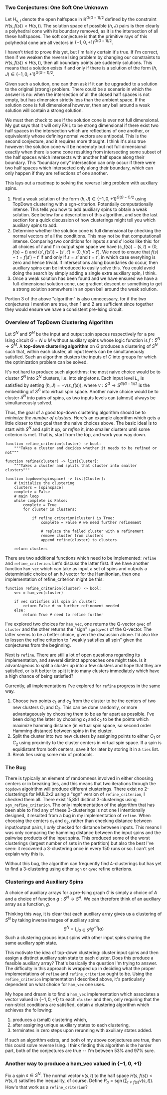 ### Two Conjectures: One Soft One Unknown

Let $H_{s,t}$ denote the open halfspace in $\mathbb{R}^{G(G-1)/2}$ defined by the constraint $H(s,f(s)) < H(s,t)$. The solution space of possible $(h,J)$ pairs is then clearly a polyhedral cone with its boundary removed, as it is the intersection of all these halfspaces. The soft conjecture is that the primitive rays of this polyhedral cone are all vectors in $\{-1,0,+1\}^{G(G-1)/2}$. 

I haven't tried to prove this yet, but I'm fairly certain it's true. If I'm correct, then if we weaken the reverse Ising problem by changing our constraints to $H(s,f(s)) \leq H(s,t)$, then all boundary points are suddenly solutions. This means that a solution exists if and only if there is a solution of the form $(h,J) \in \{-1,0,+1\}^{G(G-1)/2}$.

Given such a solution, one can then ask if it can be upgraded to a solution to the original (strong) problem. There could be a scenario in which the answer is no: when the intersection of all the closed half spaces is not empty, but has dimension strictly less than the ambient space. If the solution cone is full dimensional however, then any ball around a weak solution will contain a strong solution.

We must then check to see if the solution cone is ever not full dimensional. My gut says that it will only FAIL to be strong dimensional if there exist two half spaces in the intersection which are reflections of one another, or equivalently whose defining normal vectors are antipodal. This is the second conjecture, and it requires more thought. I think it's also true however: the solution cone will be nonempty but not full dimensional exactly when there is some cone resulting from intersecting some subset of the half spaces which intersects with another half space along their boundary. This "boundary only" intersection can only occur if there were two half spaces which intersected only along their boundary, which can only happen if they are reflections of one another.

This lays out a roadmap to solving the reverse Ising problem with auxiliary spins.

1. Find a weak solution of the form $(h,J) \in \{-1,0,+1\}^{G(G-1)/2}$ using TopDown clustering with a sgn-criterion. Potentially computationally intense. This tells you how to add auxiliary spins to obtain a weak solution. See below for a description of this algorithm, and see the last section for a quick discussion of how clusterings might tell you which auxiliary spins to add.
2. Determine whether the solution cone is full dimensional by checking the normal vectors of all the conditions. This may not be that computationall intense. Comparing two conditions for inputs $s$ and $s'$ looks like this: for all choices of $t$ and $t'$ in output spin space we have $(s,f(s)) - (s,t) = (0,f(s) - t)$ and $(s', f(s')) - (s', t') = (0, f(s') - t')$. We need to ensure that $f(s) - t = f(s') - t'$ if and only if $s = s'$ and $t = t'$, in which case everyhing is zero and hence trivial. If intersections along boundaries do occur, then auxiliary spins can be introduced to easily solve this. You could avoid doing the search by simply adding a single extra auxiliary spin, I think.
3. Once a weak solution has been found and we have ensured we have a full-dimensional solution cone, use gradient descent or something to get a strong solution somewhere in an open ball around the weak solution.

Portion 3 of the above "algorithm" is also unnecessary, for if the two conjectures I mention are true, then 1 and 2 are sufficient since together they would ensure we have a consistent pre-Ising circuit.

### Overview of TopDown Clustering Algorithm

Let $S^N$ and $S^M$ be the input and output spin spaces respectively for a pre Ising circuit $G = N \cup M$ without auxiliary spins whose logic function is $f:S^N \to S^M$. A **top-down clustering algorithm** on $G$ produces a clustering of $S^N$ such that, within each cluster, all input levels can be simultaneously satisfied. Such an algorithm clusters the inputs of $G$ into groups for which the optimization problem can be solved.

It's not hard to produce such algorithms: the most naive choice would be to cluster $S^N$ into $2^N$ clusters, i.e. into singletons. Each input level $L_s$ is satisfied by setting $(h,J) = -\nu(s, f(s))$,  where $\nu: S^G\to S^{G(G-1)/2}$ is the embedding of $S^G$ into virtual spin space. Another naive choice would be to cluster $S^N$ into pairs of spins, as two inputs levels can (almost) always be simultaneously solved.

Thus, the goal of a good top-down clustering algorithm should be to *minimize the number of clusters*. Here's an example algorithm which gets a little closer to that goal than the naive choices above. The basic ideal is to start with $S^N$ and split it up, or *refine* it, into smaller clusters until some criterion is met. That is, start from the top, and work your way down.

```pseudocode
function refine_criterion(cluster) -> bool:
	"""Takes a cluster and decides whether it needs to be refined or not"""

function refine(cluster) -> list[Cluster]:
	"""Takes a cluster and splits that cluster into smaller clusters"""

function topdown(spinspace) -> list[Cluster]:
	# initialize the clustering
	clusters = [spinspace]
	complete = False
	# main loop
	while complete is False:
		complete = True
		for cluster in clusters:
			
			if refine_criterion(cluster) is True:
				complete = False # we need further refinement
				
				# replace the failed cluster with a refinement
				remove cluster from clusters
				append refine(cluster) to clusters
				
	return clusters
```

There are two additional functions which need to be implemented: `refine` and `refine_criterion`. Let's discuss the latter first. If we have another function `ham_vec` which can take as input a set of spins and outputs a deterministic choice of an hJ vector for the Hamiltonian, then one implementation of refine_criterion might be this:

```pseudocode
function refine_criterion(cluster) -> bool:
	vec = ham_vec(cluster)
	
	if vec satisfies all spin in cluster:
		return False # no further refinement needed
	else: 
		return True # need to refine further
```

I've explored two choices for `ham_vec`, one returns the Q-vector `qvec` of `cluster` and the other returns the "sign" `sgn(qvec)` of the Q-vector. The latter seems to be a better choice, given the discussion above. I'd also like to lossen the refine criterion to "weakly satisfies all spin" given the conjectures from the beginning.

Next is `refine`. There are still a lot of open questions regarding its implementation, and several distinct approaches one might take. Is it advantageous to split a cluster up into a few clusters and hope that they are satisfied, or is it better to split it into many clusters immediately which have a high chance of being satisfied?

Currently, all implementations I've explored for `refine` progress in the same way.

1. Choose two points $c_1$ and $c_2$ from the cluster to be the centers of two new clusters $C_1$ and $C_2$. This can be done randomly, or more advantageously by choosing them to be as far apart as possible. I've been doing the latter by choosing $c_1$ and $c_2$ to be the points which maximize hamming distance (in virtual spin space, so second order Hamming distance) between spins in the cluster.
2. Split the cluster into two new clusters by assigning points to either $C_1$ or $C_2$ using proximity to the cluster centers in virtual spin space. If a spin is equidistant from both centers, save it for later by storing it in a `ties` list.
3. Break ties using some mix of protocols.

### The Bug

There is typically an element of randomness involved in either choosing centers or in breaking ties, and this means that two iterations through the `topdown` algoirithm will produce different clusterings. There exist no 2-clusterings for MUL2x2 using a "sgn" version of `refine_criterion`, I checked them all. There exist 15,851 distinct 3-clusterings using `sgn_refine_criterion`. The only implementation of the algorithm that has been able to find any of these 3-clusterings is not one I intentionally designed, it resulted from a bug in my implementation of `refine`. When choosing the centers $c_1$ and $c_2$, rather than checking distance between input/output pairs, I *only* checked for distance between inputs. This means I was only comparing the hamming distance between the input spins and the pairwise products of the input spins. This produced some of the worst clusterings (largest number of sets in the partition) but also the best I've seen: it recovered a 3-clustering once in every 150 runs or so. I can't yet explain why this is.

Without this bug, the algorithm can frequently find 4-clusterings but has yet to find a 3-clustering using either `sgn` or `qvec` refine criterions.

### Clusterings and Auxiliary Spins

A choice of auxiliary arrays for a pre-Ising graph $G$ is simply a choice of $A$ and a choice of function $g:S^N \to S^A$. We can therefore think of an auxiliary array as a function, $g$.

Thinking this way, it is clear that each auxiliary array gives us a clustering of $S^N$ by taking inverse images of auxiliary spins:
$$
S^N = \bigcup_{\alpha \in S^A} g^{-1}(\alpha)
$$
Such a clustering groups input spins with other input spins sharing the same auxiliary spin state.

This motivate the idea of top-down clustering: cluster input spins and then assign a distinct auxiliary spin state to each cluster. Does this produce a feasible auxiliary array? That's basically the question I'm trying to answer. The difficulty in this approach is wrapped up in deciding what the proper implementations of `refine` and `refine_criterion` ought to be. Using the `refine_criterion` implementation I described above, it's particularly dependent on what choice for `ham_vec` one uses.

My hope and dream is to find a `ham_vec` implementation which associates a vector valued in $\{-1,0,+1\}$ to each `cluster` and then, only requiring that the non-strict conditions are satisfied, obtain a clustering algorithm which achieves the following:

1. produces a (small) clustering which,
2. after assigning unique auxiliary states to each clustering,
3. terminates in zero steps upon rerunning with axuiliary states added.

If such an algorithm exists, and both of my above conjectures are true, then this could solve reverse Ising. I think finding this algorithm is the harder part, both of the conjectures are true -- I'm between 53% and 97% sure.

### Another way to produce a ham_vec valued in $\{-1, 0, +1\}$

Fix a spin $s \in S^N$. The normal vector $v(s,t)$ to the half space $H(s,f(s)) < H(s,t)$ satisfies the inequality, of course. Define $P_a = \operatorname{sgn}\big(\sum_{t \neq f(s)} v(s,t)\big)$. How's that work as a `refine_criterion`?
